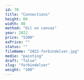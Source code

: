 ```yaml
---
id: 70
title: "Connections"
height: 60
width: 80
method: "Oil on canvas"
year: 2022
price: "5200"
exPrice: ""
status: ""
fileName: "2022-forbindelser.jpg"
medie: "painting"
draft: "false"
slug: "forbindelser"
weight: "200"
---
```

